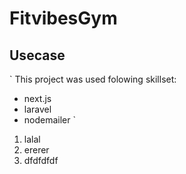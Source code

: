 # FitvibesGym

## Usecase

`
This project was used folowing skillset:
- next.js
- laravel
- nodemailer
`

1. lalal
2. ererer
3. dfdfdfdf
